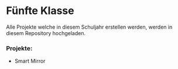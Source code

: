 # Fünfte Klasse
Alle Projekte welche in diesem Schuljahr erstellen werden, werden in diesem Repository hochgeladen.

### Projekte:
- Smart Mirror